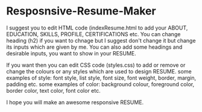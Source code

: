 # Resposnsive-Resume-Maker
I suggest you to edit HTML code (indexResume.html to add your ABOUT, EDUCATION, SKILLS, PROFILE, CERTIFICATIONS etc.
You can change heading (h2) if you want to chnage but I suggest don't change it but change its inputs which are given by me.
You can also add some headings and desirable inputs, you want to show in your RESUME.

If you want then you can edit CSS code (styles.css) to add or remove or change the colours or any styles which are used to design RESUME.
some examples of style: font style, list style, font size, font weight, border, margin, padding etc.
some examples of color: background colour, foreground color, border color, text color, font color etc.

I hope you will make an awesome responsive RESUME.

